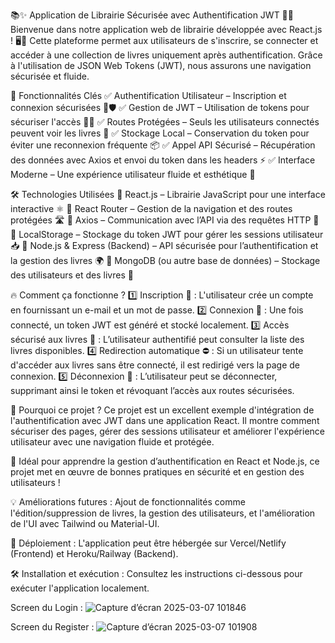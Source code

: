 📚✨ Application de Librairie Sécurisée avec Authentification JWT 🔐🚀
Bienvenue dans notre application web de librairie développée avec React.js ! 🖥️📖 
Cette plateforme permet aux utilisateurs de s'inscrire, se connecter et accéder à une collection de livres uniquement après authentification. Grâce à l'utilisation de JSON Web Tokens (JWT), nous assurons une navigation sécurisée et fluide.

🌟 Fonctionnalités Clés
✅ Authentification Utilisateur – Inscription et connexion sécurisées 🔑🛡️
✅ Gestion de JWT – Utilisation de tokens pour sécuriser l'accès 📜🔐
✅ Routes Protégées – Seuls les utilisateurs connectés peuvent voir les livres 🚧
✅ Stockage Local – Conservation du token pour éviter une reconnexion fréquente 📦
✅ Appel API Sécurisé – Récupération des données avec Axios et envoi du token dans les headers ⚡
✅ Interface Moderne – Une expérience utilisateur fluide et esthétique 🎨

🛠️ Technologies Utilisées
🔹 React.js – Librairie JavaScript pour une interface interactive ⚛️
🔹 React Router – Gestion de la navigation et des routes protégées 🛣️
🔹 Axios – Communication avec l’API via des requêtes HTTP 🔗
🔹 LocalStorage – Stockage du token JWT pour gérer les sessions utilisateur 📥
🔹 Node.js & Express (Backend) – API sécurisée pour l’authentification et la gestion des livres 🌍
🔹 MongoDB (ou autre base de données) – Stockage des utilisateurs et des livres 📂

🔥 Comment ça fonctionne ?
1️⃣ Inscription 📝 : L'utilisateur crée un compte en fournissant un e-mail et un mot de passe.
2️⃣ Connexion 🔑 : Une fois connecté, un token JWT est généré et stocké localement.
3️⃣ Accès sécurisé aux livres 📖 : L’utilisateur authentifié peut consulter la liste des livres disponibles.
4️⃣ Redirection automatique ⛔ : Si un utilisateur tente d'accéder aux livres sans être connecté, il est redirigé vers la page de connexion.
5️⃣ Déconnexion 🚪 : L’utilisateur peut se déconnecter, supprimant ainsi le token et révoquant l’accès aux routes sécurisées.

🎯 Pourquoi ce projet ?
Ce projet est un excellent exemple d'intégration de l'authentification avec JWT dans une application React. Il montre comment sécuriser des pages, gérer des sessions utilisateur et améliorer l'expérience utilisateur avec une navigation fluide et protégée.

🚀 Idéal pour apprendre la gestion d’authentification en React et Node.js, ce projet met en œuvre de bonnes pratiques en sécurité et en gestion des utilisateurs !

💡 Améliorations futures : Ajout de fonctionnalités comme l'édition/suppression de livres, la gestion des utilisateurs, et l'amélioration de l'UI avec Tailwind ou Material-UI.

🔗 Déploiement : L'application peut être hébergée sur Vercel/Netlify (Frontend) et Heroku/Railway (Backend).

🛠️ Installation et exécution : Consultez les instructions ci-dessous pour exécuter l'application localement.

Screen du Login :
![Capture d’écran 2025-03-07 101846](https://github.com/user-attachments/assets/13865c70-e2f8-4060-abc1-bb006e6b7348)

Screen du Register :
![Capture d’écran 2025-03-07 101908](https://github.com/user-attachments/assets/f6e5ca32-4ebf-4ec8-8f3f-04cc76fcf242)

